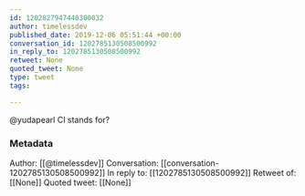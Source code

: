 ```yaml
---
id: 1202827947440300032
author: timelessdev
published_date: 2019-12-06 05:51:44 +00:00
conversation_id: 1202785130508500992
in_reply_to: 1202785130508500992
retweet: None
quoted_tweet: None
type: tweet
tags:

---
```


@yudapearl CI stands for?

### Metadata

Author: [[@timelessdev]]
Conversation: [[conversation-1202785130508500992]]
In reply to: [[1202785130508500992]]
Retweet of: [[None]]
Quoted tweet: [[None]]
